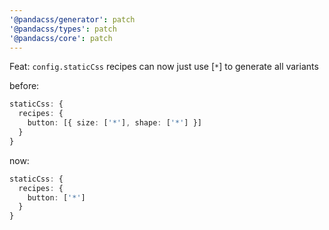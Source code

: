 ```yaml
---
'@pandacss/generator': patch
'@pandacss/types': patch
'@pandacss/core': patch
---
```


Feat: `config.staticCss` recipes can now just use [`*`] to generate all variants

before:

```ts
staticCss: {
  recipes: {
    button: [{ size: ['*'], shape: ['*'] }]
  }
}
```

now:

```ts
staticCss: {
  recipes: {
    button: ['*']
  }
}
```
